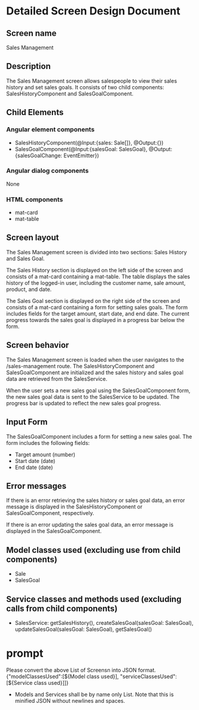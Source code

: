 # Detailed Screen Design Document

## Screen name
Sales Management

## Description
The Sales Management screen allows salespeople to view their sales history and set sales goals. It consists of two child components: SalesHistoryComponent and SalesGoalComponent.

## Child Elements
### Angular element components
- SalesHistoryComponent(@Input:{sales: Sale[]}, @Output:{})
- SalesGoalComponent(@Input:{salesGoal: SalesGoal}, @Output:{salesGoalChange: EventEmitter<SalesGoal>})

### Angular dialog components
None

### HTML components
- mat-card
- mat-table

## Screen layout
The Sales Management screen is divided into two sections: Sales History and Sales Goal.

The Sales History section is displayed on the left side of the screen and consists of a mat-card containing a mat-table. The table displays the sales history of the logged-in user, including the customer name, sale amount, product, and date.

The Sales Goal section is displayed on the right side of the screen and consists of a mat-card containing a form for setting sales goals. The form includes fields for the target amount, start date, and end date. The current progress towards the sales goal is displayed in a progress bar below the form.

## Screen behavior
The Sales Management screen is loaded when the user navigates to the /sales-management route. The SalesHistoryComponent and SalesGoalComponent are initialized and the sales history and sales goal data are retrieved from the SalesService.

When the user sets a new sales goal using the SalesGoalComponent form, the new sales goal data is sent to the SalesService to be updated. The progress bar is updated to reflect the new sales goal progress.

## Input Form
The SalesGoalComponent includes a form for setting a new sales goal. The form includes the following fields:
- Target amount (number)
- Start date (date)
- End date (date)

## Error messages
If there is an error retrieving the sales history or sales goal data, an error message is displayed in the SalesHistoryComponent or SalesGoalComponent, respectively.

If there is an error updating the sales goal data, an error message is displayed in the SalesGoalComponent.

## Model classes used (excluding use from child components)
- Sale
- SalesGoal

## Service classes and methods used (excluding calls from child components)
- SalesService: getSalesHistory(), createSalesGoal(salesGoal: SalesGoal), updateSalesGoal(salesGoal: SalesGoal), getSalesGoal()

# prompt
Please convert the above List of Screensn into JSON format.
{"modelClassesUsed":[${Model class used}], "serviceClassesUsed":[${Service class used}]]}
* Models and Services shall be by name only List.
Note that this is minified JSON without newlines and spaces.